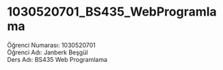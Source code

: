 # 1030520701_BS435_WebProgramlama
Öğrenci Numarası: 1030520701 <br>
Öğrenci Adı: Janberk Beşgül <br>
Ders Adı: BS435 Web Programlama
